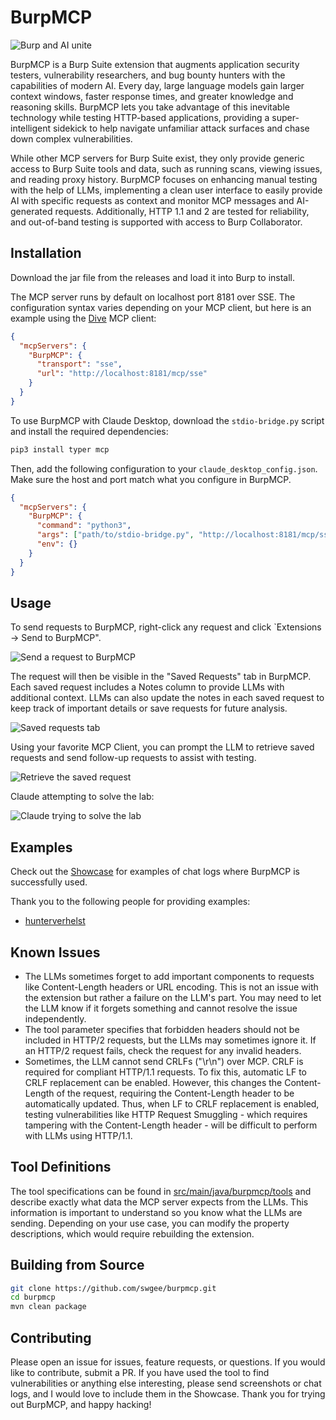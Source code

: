 # BurpMCP

![Burp and AI unite](assets/cover_image.png)

BurpMCP is a Burp Suite extension that augments application security testers, vulnerability researchers, and bug bounty hunters with the capabilities of modern AI. Every day, large language models gain larger context windows, faster response times, and greater knowledge and reasoning skills. BurpMCP lets you take advantage of this inevitable technology while testing HTTP-based applications, providing a super-intelligent sidekick to help navigate unfamiliar attack surfaces and chase down complex vulnerabilities.

While other MCP servers for Burp Suite exist, they only provide generic access to Burp Suite tools and data, such as running scans, viewing issues, and reading proxy history. BurpMCP focuses on enhancing manual testing with the help of LLMs, implementing a clean user interface to easily provide AI with specific requests as context and monitor MCP messages and AI-generated requests. Additionally, HTTP 1.1 and 2 are tested for reliability, and out-of-band testing is supported with access to Burp Collaborator.

## Installation

Download the jar file from the releases and load it into Burp to install.

The MCP server runs by default on localhost port 8181 over SSE. The configuration syntax varies depending on your MCP client, but here is an example using the [Dive](https://github.com/OpenAgentPlatform/Dive) MCP client:

```json
{
  "mcpServers": {
    "BurpMCP": {
      "transport": "sse",
      "url": "http://localhost:8181/mcp/sse"
    }
  }
}
```

To use BurpMCP with Claude Desktop, download the `stdio-bridge.py` script and install the required dependencies:

```sh
pip3 install typer mcp
```

Then, add the following configuration to your `claude_desktop_config.json`. Make sure the host and port match what you configure in BurpMCP.

```json
{
  "mcpServers": {
    "BurpMCP": {
      "command": "python3",
      "args": ["path/to/stdio-bridge.py", "http://localhost:8181/mcp/sse"],
      "env": {}
    }
  }
}
```

## Usage

To send requests to BurpMCP, right-click any request and click `Extensions -> Send to BurpMCP".

![Send a request to BurpMCP](assets/send_to_burpmcp.png)

The request will then be visible in the "Saved Requests" tab in BurpMCP. Each saved request includes a Notes column to provide LLMs with additional context. LLMs can also update the notes in each saved request to keep track of important details or save requests for future analysis.

![Saved requests tab](assets/saved_requests.png)

Using your favorite MCP Client, you can prompt the LLM to retrieve saved requests and send follow-up requests to assist with testing.

![Retrieve the saved request](assets/retrieve_saved_request.png)

Claude attempting to solve the lab:

![Claude trying to solve the lab](assets/autonomous_testing.png)

## Examples

Check out the [Showcase](Showcase) for examples of chat logs where BurpMCP is successfully used.

Thank you to the following people for providing examples:

- [hunterverhelst](https://github.com/hunterverhelst)

## Known Issues

- The LLMs sometimes forget to add important components to requests like Content-Length headers or URL encoding. This is not an issue with the extension but rather a failure on the LLM's part. You may need to let the LLM know if it forgets something and cannot resolve the issue independently.
- The tool parameter specifies that forbidden headers should not be included in HTTP/2 requests, but the LLMs may sometimes ignore it. If an HTTP/2 request fails, check the request for any invalid headers.
- Sometimes, the LLM cannot send CRLFs ("\r\n") over MCP. CRLF is required for compliant HTTP/1.1 requests. To fix this, automatic LF to CRLF replacement can be enabled. However, this changes the Content-Length of the request, requiring the Content-Length header to be automatically updated. Thus, when LF to CRLF replacement is enabled, testing vulnerabilities like HTTP Request Smuggling - which requires tampering with the Content-Length header - will be difficult to perform with LLMs using HTTP/1.1.

## Tool Definitions

The tool specifications can be found in [src/main/java/burpmcp/tools](src/main/java/burpmcp/tools) and describe exactly what data the MCP server expects from the LLMs. This information is important to understand so you know what the LLMs are sending. Depending on your use case, you can modify the property descriptions, which would require rebuilding the extension.

## Building from Source

```bash
git clone https://github.com/swgee/burpmcp.git
cd burpmcp
mvn clean package
```

## Contributing

Please open an issue for issues, feature requests, or questions. If you would like to contribute, submit a PR. If you have used the tool to find vulnerabilities or anything else interesting, please send screenshots or chat logs, and I would love to include them in the Showcase. Thank you for trying out BurpMCP, and happy hacking!

